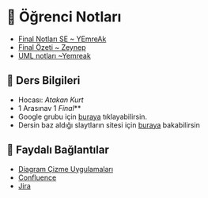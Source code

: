# 📕 Öğrenci Notları

<!--YPackage.YGitbookIntegration-tarafından-otomatik-oluşturulmuştur-->

- [Final Notları SE ~ YEmreAk](Final%20Notlar%C4%B1%20SE%20~%20YEmreAk.pdf)
- [Final Özeti ~ Zeynep](Final%20%C3%96zeti%20~%20Zeynep.pdf)
- [UML notları ~Yemreak](UML%20notlar%C4%B1%20~Yemreak.pdf)

<!--YPackage.YGitbookIntegration-tarafından-otomatik-oluşturulmuştur-->

## 🔸 Ders Bilgileri

- Hocası: *Atakan Kurt*
- 1 Arasınav 1 *Final***
- Google grubu için [buraya](https://groups.google.com/forum/#!forum/software2019) tıklayabilirsin.
- Dersin baz aldığı slaytların sitesi için [buraya](https://iansommerville.com/software-engineering-book/slides/)
 bakabilirsin

## 🔗 Faydalı Bağlantılar

- [Diagram Çizme Uygulamaları][Diagram Çizme Uygulamaları]
- [Confluence]
- [Jira]

[Confluence]: https://www.atlassian.com/software/confluence
[Jira]: https://www.atlassian.com/software/jira
[Diagram Çizme Uygulamaları]: https://www.lucidchart.com/
